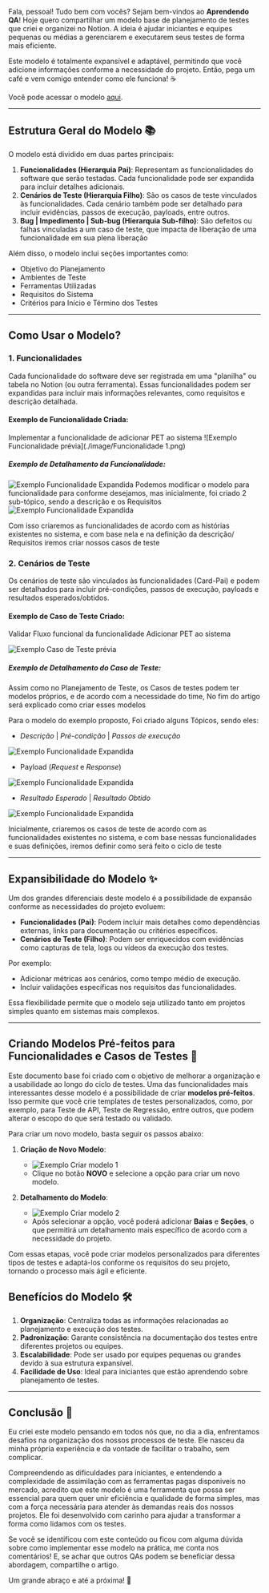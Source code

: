 Fala, pessoal! Tudo bem com vocês? Sejam bem-vindos ao **Aprendendo QA**! Hoje quero compartilhar um modelo base de planejamento de testes que criei e organizei no Notion. A ideia é ajudar iniciantes e equipes pequenas ou médias a gerenciarem e executarem seus testes de forma mais eficiente.

Este modelo é totalmente expansível e adaptável, permitindo que você adicione informações conforme a necessidade do projeto. Então, pega um café e vem comigo entender como ele funciona! ☕

Você pode acessar o modelo <a href="https://www.notion.so/Planejamento-de-Teste-1a54009fc24680d79090cc026df55354?pvs=4" target="_blank">aqui</a>.

---

## Estrutura Geral do Modelo 📚

O modelo está dividido em duas partes principais:

1. **Funcionalidades (Hierarquia Pai)**: Representam as funcionalidades do software que serão testadas. Cada funcionalidade pode ser expandida para incluir detalhes adicionais.
2. **Cenários de Teste (Hierarquia Filho)**: São os casos de teste vinculados às funcionalidades. Cada cenário também pode ser detalhado para incluir evidências, passos de execução, payloads, entre outros.
3. **Bug | Impedimento | Sub-bug (Hierarquia Sub-filho)**: São defeitos ou falhas vinculadas a um caso de teste, que impacta de liberação de uma funcionalidade em sua plena liberação

Além disso, o modelo inclui seções importantes como:

- Objetivo do Planejamento
- Ambientes de Teste
- Ferramentas Utilizadas
- Requisitos do Sistema
- Critérios para Início e Término dos Testes

---

## Como Usar o Modelo?

### 1. Funcionalidades

Cada funcionalidade do software deve ser registrada em uma "planilha" ou tabela no Notion (ou outra ferramenta). Essas funcionalidades podem ser expandidas para incluir mais informações relevantes, como requisitos e descrição detalhada.

#### Exemplo de Funcionalidade Criada:

Implementar a funcionalidade de adicionar PET ao sistema
![Exemplo Funcionalidade prévia](./image/Funcionalidade 1.png)

##### Exemplo de Detalhamento da Funcionalidade:

![Exemplo Funcionalidade Expandida](/blog/Planejamento-Teste/Funcionalidade-2.png)
Podemos modificar o modelo para funcionalidade para conforme desejamos, mas inicialmente, foi criado 2 sub-tópico, sendo a descrição e os Requisitos
![Exemplo Funcionalidade Expandida](/blog/Planejamento-Teste/Funcionalidade-3.png)

Com isso criaremos as funcionalidades de acordo com as histórias existentes no sistema, e com base nela e na definição da descrição/ Requisitos iremos criar nossos casos de teste

### 2. Cenários de Teste

Os cenários de teste são vinculados às funcionalidades (Card-Pai) e podem ser detalhados para incluir pré-condições, passos de execução, payloads e resultados esperados/obtidos.

#### Exemplo de Caso de Teste Criado:

Validar Fluxo funcional da funcionalidade Adicionar PET ao sistema

![Exemplo Caso de Teste prévia](/blog/Planejamento-Teste/Caso-Teste-1.png)

##### Exemplo de Detalhamento do Caso de Teste:

Assim como no Planejamento de Teste, os Casos de testes podem ter modelos próprios, e de acordo com a necessidade do time, No fim do artigo será explicado como criar esses modelos

Para o modelo do exemplo proposto, Foi criado alguns Tópicos, sendo eles:

- _Descrição_ | _Pré-condição_ | _Passos de execução_

![Exemplo Funcionalidade Expandida](/blog/Planejamento-Teste/Caso-Teste-2.png)

- Payload (_Request_ e _Response_)

![Exemplo Funcionalidade Expandida](/blog/Planejamento-Teste/Caso-Teste-3.png)

- _Resultado Esperado_ | _Resultado Obtido_

![Exemplo Funcionalidade Expandida](/blog/Planejamento-Teste/Caso-Teste-4.png)

Inicialmente, criaremos os casos de teste de acordo com as funcionalidades existentes no sistema, e com base nessas funcionalidades e suas definições, iremos definir como será feito o ciclo de teste

---

## Expansibilidade do Modelo ✨

Um dos grandes diferenciais deste modelo é a possibilidade de expansão conforme as necessidades do projeto evoluem:

- **Funcionalidades (Pai)**: Podem incluir mais detalhes como dependências externas, links para documentação ou critérios específicos.
- **Cenários de Teste (Filho)**: Podem ser enriquecidos com evidências como capturas de tela, logs ou vídeos da execução dos testes.

Por exemplo:

- Adicionar métricas aos cenários, como tempo médio de execução.
- Incluir validações específicas nos requisitos das funcionalidades.

Essa flexibilidade permite que o modelo seja utilizado tanto em projetos simples quanto em sistemas mais complexos.

---

## Criando Modelos Pré-feitos para Funcionalidades e Casos de Testes 📝

Este documento base foi criado com o objetivo de melhorar a organização e a usabilidade ao longo do ciclo de testes. Uma das funcionalidades mais interessantes desse modelo é a possibilidade de criar **modelos pré-feitos**. Isso permite que você crie templates de testes personalizados, como, por exemplo, para Teste de API, Teste de Regressão, entre outros, que podem alterar o escopo do que será testado ou validado.

Para criar um novo modelo, basta seguir os passos abaixo:

1. **Criação de Novo Modelo**:

   - ![Exemplo Criar modelo 1](/blog/Planejamento-Teste/Modelo-1.png)
   - Clique no botão **NOVO** e selecione a opção para criar um novo modelo.

2. **Detalhamento do Modelo**:
   - ![Exemplo Criar modelo 2](/blog/Planejamento-Teste/Modelo-2.png)
   - Após selecionar a opção, você poderá adicionar **Baias** e **Seções**, o que permitirá um detalhamento mais específico de acordo com a necessidade do projeto.

Com essas etapas, você pode criar modelos personalizados para diferentes tipos de testes e adaptá-los conforme os requisitos do seu projeto, tornando o processo mais ágil e eficiente.

## Benefícios do Modelo 🛠️

1. **Organização**: Centraliza todas as informações relacionadas ao planejamento e execução dos testes.
2. **Padronização**: Garante consistência na documentação dos testes entre diferentes projetos ou equipes.
3. **Escalabilidade**: Pode ser usado por equipes pequenas ou grandes devido à sua estrutura expansível.
4. **Facilidade de Uso**: Ideal para iniciantes que estão aprendendo sobre planejamento de testes.

---

## Conclusão 🎯

Eu criei este modelo pensando em todos nós que, no dia a dia, enfrentamos desafios na organização dos nossos processos de teste. Ele nasceu da minha própria experiência e da vontade de facilitar o trabalho, sem complicar.

Compreendendo as dificuldades para iniciantes, e entendendo a complexidade de assimilação com as ferramentas pagas disponiveis no mercado, acredito que este modelo é uma ferramenta que possa ser essencial para quem quer unir eficiência e qualidade de forma simples, mas com a força necessária para atender às demandas reais dos nossos projetos. Ele foi desenvolvido com carinho para ajudar a transformar a forma como lidamos com os testes.

Se você se identificou com este conteúdo ou ficou com alguma dúvida sobre como implementar esse modelo na prática, me conta nos comentários! E, se achar que outros QAs podem se beneficiar dessa abordagem, compartilhe o artigo.

Um grande abraço e até a próxima! 🚀
